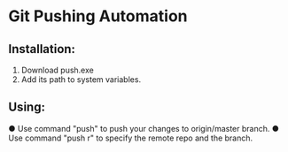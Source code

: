 # Git Pushing Automation
## Installation:
   1. Download push.exe
   2. Add its path to system variables. 
## Using:
   ● Use command "push" to push your changes to origin/master branch.
   ● Use command "push r" to specify the remote repo and the branch.

